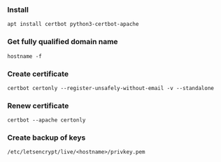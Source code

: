 ### Install
```
apt install certbot python3-certbot-apache
```

### Get fully qualified domain name
```
hostname -f
```

### Create certificate
```
certbot certonly --register-unsafely-without-email -v --standalone
```

### Renew certificate 
```
certbot --apache certonly
```

### Create backup of keys
```
/etc/letsencrypt/live/<hostname>/privkey.pem
```

